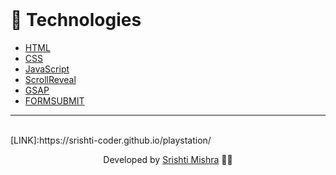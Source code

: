 
</br>

# 🚀 Technologies

- [HTML](https://www.w3schools.com/html/)
- [CSS](https://www.w3schools.com/css/)
- [JavaScript](https://developer.mozilla.org/en-US/docs/Web/JavaScript)
- [ScrollReveal](https://scrollrevealjs.org/)
- [GSAP](https://greensock.com/gsap/)
- [FORMSUBMIT](https://formsubmit.co/)

---
</br>
[LINK]:https://srishti-coder.github.io/playstation/




<p align="center"> Developed by <a href="https://www.linkedin.com/in/srishti-mishra-49221a1a4/">Srishti Mishra</a> ✌🏼</p>
